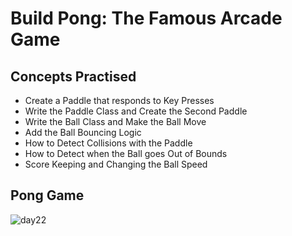 #  Build Pong: The Famous Arcade Game
## Concepts Practised
- Create a Paddle that responds to Key Presses
- Write the Paddle Class and Create the Second Paddle
- Write the Ball Class and Make the Ball Move
- Add the Ball Bouncing Logic
- How to Detect Collisions with the Paddle
- How to Detect when the Ball goes Out of Bounds
- Score Keeping and Changing the Ball Speed
## Pong Game
![day22](https://user-images.githubusercontent.com/98851253/154784268-637ac016-6603-427c-8390-1d12a1cb3fe2.gif)
